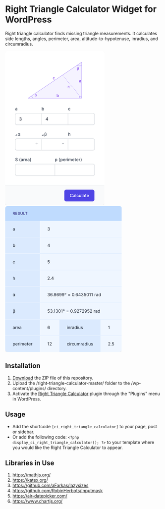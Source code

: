 # Right Triangle Calculator Widget for WordPress

Right triangle calculator finds missing triangle measurements. It calculates side lengths, angles, perimeter, area, altitude-to-hypotenuse, inradius, and circumradius.

![Right Triangle Calculator Input Form](/assets/images/screenshot-1.png "Right Triangle Calculator Input Form")
![Right Triangle Calculator Calculation Results](/assets/images/screenshot-2.png "Right Triangle Calculator Calculation Results")

## Installation

1. [Download](https://github.com/pub-calculator-io/right-triangle-calculator/archive/refs/heads/master.zip) the ZIP file of this repository.
2. Upload the /right-triangle-calculator-master/ folder to the /wp-content/plugins/ directory.
3. Activate the [Right Triangle Calculator](https://www.calculator.io/right-triangle-calculator/ "Right Triangle Calculator Homepage") plugin through the "Plugins" menu in WordPress.

## Usage
* Add the shortcode `[ci_right_triangle_calculator]` to your page, post or sidebar.
* Or add the following code: `<?php display_ci_right_triangle_calculator(); ?>` to your template where you would like the Right Triangle Calculator to appear.

## Libraries in Use
1. https://mathjs.org/
2. https://katex.org/
3. https://github.com/aFarkas/lazysizes
4. https://github.com/RobinHerbots/Inputmask
5. https://air-datepicker.com/
6. https://www.chartjs.org/
